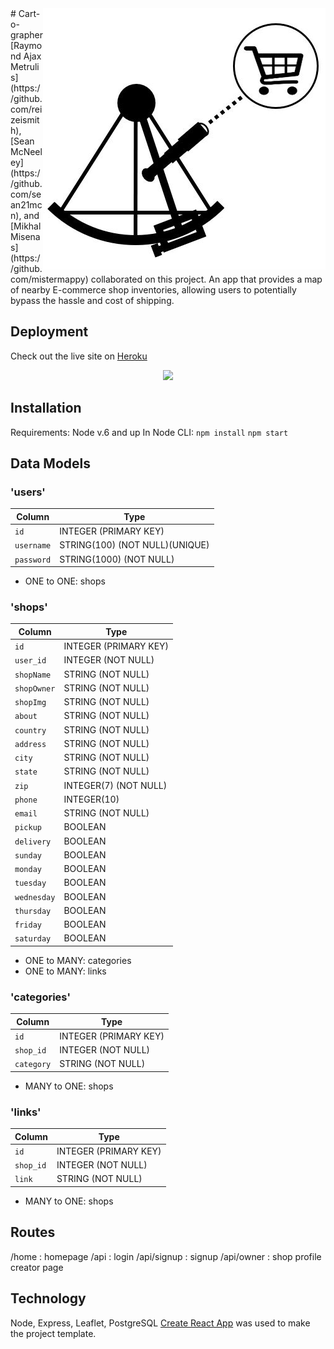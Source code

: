 <img src="/client/src/Nav/logo.jpg" align="right" />
# Cart-o-grapher
[Raymond Ajax Metrulis](https://github.com/reizeismith), [Sean McNeeley](https://github.com/sean21mcn), and [Mikhal Misenas](https://github.com/mistermappy) collaborated on this project.
An app that provides a map of nearby E-commerce shop inventories, allowing users to potentially bypass the hassle and cost of shipping.

## Deployment
Check out the live site on [Heroku](https://.herokuapp.com/)
<p style="text-align: center;">
	<img src= "https://media.giphy.com/media//giphy.gif" width="900">
</p>

## Installation
Requirements: Node v.6 and up
In Node CLI:
`npm install`
`npm start`

## Data Models
### 'users'

| Column                | Type                	          |
|-----------------------|---------------------------------|
|`id`                   | INTEGER (PRIMARY KEY)           |
|`username`             | STRING(100) (NOT NULL)(UNIQUE)  |
|`password`             | STRING(1000) (NOT NULL)         |

* ONE to ONE: shops

### 'shops'

| Column                | Type                	          |
|-----------------------|---------------------------------|
|`id`                   | INTEGER (PRIMARY KEY)           |
|`user_id`              | INTEGER (NOT NULL)              |
|`shopName`             | STRING (NOT NULL)               |
|`shopOwner`            | STRING (NOT NULL)               |
|`shopImg`              | STRING (NOT NULL)               |
|`about`                | STRING (NOT NULL)               |
|`country`              | STRING (NOT NULL)               |
|`address`              | STRING (NOT NULL)               |
|`city`                 | STRING (NOT NULL)               |
|`state`                | STRING (NOT NULL)               |
|`zip`                  | INTEGER(7) (NOT NULL)           |
|`phone`                | INTEGER(10)                     |
|`email`                | STRING (NOT NULL)               |
|`pickup`               | BOOLEAN                         |
|`delivery`             | BOOLEAN                         |
|`sunday`               | BOOLEAN                         |
|`monday`               | BOOLEAN                         |
|`tuesday`              | BOOLEAN                         |
|`wednesday`            | BOOLEAN                         |
|`thursday`             | BOOLEAN                         |
|`friday`               | BOOLEAN                         |
|`saturday`             | BOOLEAN                         |

* ONE to MANY: categories
* ONE to MANY: links

### 'categories'

| Column                | Type                	          |
|-----------------------|---------------------------------|
|`id`                   | INTEGER (PRIMARY KEY)           |
|`shop_id`              | INTEGER (NOT NULL)              |
|`category`             | STRING (NOT NULL)               |

* MANY to ONE: shops

### 'links'

| Column                | Type                	          |
|-----------------------|---------------------------------|
|`id`                   | INTEGER (PRIMARY KEY)           |
|`shop_id`              | INTEGER (NOT NULL)              |
|`link`                 | STRING (NOT NULL)               |

* MANY to ONE: shops

## Routes

/home : homepage
/api : login
/api/signup : signup
/api/owner : shop profile creator page

## Technology 

Node, Express, Leaflet, PostgreSQL
[Create React App](https://github.com/facebookincubator/create-react-app) was used to make the project template.



